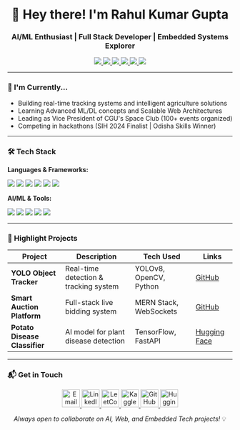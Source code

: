 <h1 align="center">👋 Hey there! I'm Rahul Kumar Gupta</h1>
<h3 align="center">AI/ML Enthusiast | Full Stack Developer | Embedded Systems Explorer</h3>

<p align="center">
  <a href="https://www.linkedin.com/in/rahul-kumar-gupta-784bab284/">
    <img src="https://img.shields.io/badge/LinkedIn-0077B5?style=for-the-badge&logo=linkedin&logoColor=white" />
  </a>
  <a href="https://leetcode.com/u/rahul_kumar_gupta123/">
    <img src="https://img.shields.io/badge/LeetCode-FFA116?style=for-the-badge&logo=leetcode&logoColor=black" />
  </a>
  <a href="https://www.kaggle.com/rahulkumargupta002">
    <img src="https://img.shields.io/badge/Kaggle-20BEFF?style=for-the-badge&logo=kaggle&logoColor=white" />
  </a>
  <a href="mailto:rg967029@gmail.com">
    <img src="https://img.shields.io/badge/Gmail-D14836?style=for-the-badge&logo=gmail&logoColor=white" />
  </a>
  <a href="https://github.com/Rahul2201020931">
    <img src="https://img.shields.io/badge/GitHub-100000?style=for-the-badge&logo=github&logoColor=white" />
  </a>
  <a href="https://huggingface.co/Rahul9898">
    <img src="https://img.shields.io/badge/Hugging%20Face-FFD21E?style=for-the-badge&logo=huggingface&logoColor=black" />
  </a>
</p>

---

### 🔭 I'm Currently...
- Building real-time tracking systems and intelligent agriculture solutions
- Learning Advanced ML/DL concepts and Scalable Web Architectures
- Leading as Vice President of CGU's Space Club (100+ events organized)
- Competing in hackathons (SIH 2024 Finalist | Odisha Skills Winner)

---

### 🛠️ Tech Stack

**Languages & Frameworks:**
<p>
  <img src="https://img.shields.io/badge/Python-3776AB?style=flat&logo=python&logoColor=white" />
  <img src="https://img.shields.io/badge/C-A8B9CC?style=flat&logo=c&logoColor=black" />
  <img src="https://img.shields.io/badge/C++-00599C?style=flat&logo=c%2B%2B&logoColor=white" />
  <img src="https://img.shields.io/badge/JavaScript-F7DF1E?style=flat&logo=javascript&logoColor=black" />
  <img src="https://img.shields.io/badge/React-20232A?style=flat&logo=react&logoColor=61DAFB" />
  <img src="https://img.shields.io/badge/Node.js-339933?style=flat&logo=nodedotjs&logoColor=white" />
</p>

**AI/ML & Tools:**
<p>
  <img src="https://img.shields.io/badge/TensorFlow-FF6F00?style=flat&logo=tensorflow&logoColor=white" />
  <img src="https://img.shields.io/badge/OpenCV-5C3EE8?style=flat&logo=opencv&logoColor=white" />
  <img src="https://img.shields.io/badge/Docker-2496ED?style=flat&logo=docker&logoColor=white" />
  <img src="https://img.shields.io/badge/MongoDB-47A248?style=flat&logo=mongodb&logoColor=white" />
  <img src="https://img.shields.io/badge/MySQL-4479A1?style=flat&logo=mysql&logoColor=white" />
</p>

---

### 🚀 Highlight Projects

| Project | Description | Tech Used | Links |
|---------|-------------|-----------|-------|
| **YOLO Object Tracker** | Real-time detection & tracking system | YOLOv8, OpenCV, Python | [GitHub](https://github.com/Rahul2201020931) |
| **Smart Auction Platform** | Full-stack live bidding system | MERN Stack, WebSockets | [GitHub](https://github.com/Rahul2201020931) |
| **Potato Disease Classifier** | AI model for plant disease detection | TensorFlow, FastAPI | [Hugging Face](https://huggingface.co/Rahul9898) |

---

### 📬 Get in Touch
<p align="center">
  <a href="mailto:rg967029@gmail.com">
    <img src="https://img.icons8.com/color/48/000000/gmail.png" alt="Email" width="40"/>
  </a>
  <a href="https://www.linkedin.com/in/rahul-kumar-gupta-784bab284/">
    <img src="https://img.icons8.com/color/48/000000/linkedin.png" alt="LinkedIn" width="40"/>
  </a>
  <a href="https://leetcode.com/u/rahul_kumar_gupta123/">
    <img src="https://img.icons8.com/external-tal-revivo-color-tal-revivo/48/000000/external-level-up-your-coding-skills-and-quickly-land-a-job-logo-color-tal-revivo.png" alt="LeetCode" width="40"/>
  </a>
  <a href="https://www.kaggle.com/rahulkumargupta002">
    <img src="https://img.icons8.com/windows/48/000000/kaggle.png" alt="Kaggle" width="40"/>
  </a>
  <a href="https://github.com/Rahul2201020931">
    <img src="https://img.icons8.com/ios-glyphs/48/000000/github.png" alt="GitHub" width="40"/>
  </a>
  <a href="https://huggingface.co/Rahul9898">
    <img src="https://img.icons8.com/windows/48/000000/hugging-face.png" alt="Hugging Face" width="40"/>
  </a>
</p>

<p align="center">
  <i>Always open to collaborate on AI, Web, and Embedded Tech projects!</i> 💡
</p>
